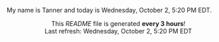 My name is Tanner and today is Wednesday, October 2, 5:20 PM EDT.

<p align="center">This <i>README</i> file is generated <b>every 3 hours</b>!</br>Last refresh: Wednesday, October 2, 5:20 PM EDT<br /></p>
